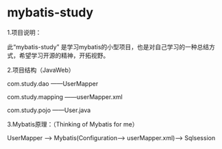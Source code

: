 # mybatis-study

1.项目说明：

  此“mybatis-study” 是学习mybatis的小型项目，也是对自己学习的一种总结方式，希望学习开源的精神，开拓视野。

2.项目结构（JavaWeb）

 com.study.dao
 ——UserMapper

 com.study.mapping
 ——userMapper.xml

 com.study.pojo
 ——User.java
    
          
3.Mybatis原理：（Thinking  of  Mybatis for me）

 UserMapper ——> Mybatis(Configuration——> userMapper.xml)——> Sqlsession
